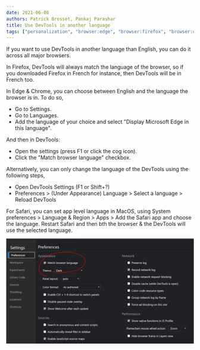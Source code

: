 ```yaml
---
date: 2021-06-08
authors: Patrick Brosset, Pankaj Parashar
title: Use DevTools in another language
tags: ["personalization", "browser:edge", "browser:firefox", "browser:chrome", "browser:safari"]
---
```

If you want to use DevTools in another language than English, you can do it across all major browsers.

In Firefox, DevTools will always match the language of the browser, so if you downloaded Firefox in French for instance, then DevTools will be in French too.

In Edge & Chrome, you can choose between English and the language the browser is in. To do so,
* Go to Settings.
* Go to Languages.
* Add the language of your choice and select "Display Microsoft Edge in this language".

And then in DevTools:
* Open the settings (press F1 or click the cog icon).
* Click the "Match browser language" checkbox.

Alternatively, you can only change the language of the DevTools using the following steps,
* Open DevTools Settings (F1 or Shift+?)
* Preferences > (Under Appearance) Language > Select a language > Reload DevTools

For Safari, you can set app level language in MacOS, using System preferences > Language & Region > Apps > Add the Safari app and choose the language. Restart Safari and then bth the browser & the DevTools will use the selected language.

![Screenshot of the settings panel in Edge showing a checkbox to match devtools with the browser language](/assets/img/use-another-language.png)
